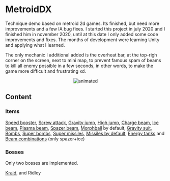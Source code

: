  
# MetroidDX
Technique demo based on metroid 2d games.
Its finished, but need more improvements and a few IA bug fixes.
I started this project in july 2020 and I finished him in november 2020, until at this date I only added some code improvements and fixes.
The months of development were learning Unity and applying what I learned.

The only mechanic I additional added is the overheat bar, at the top-righ corner on the screen, next to mini map, to prevent famous spam of beams to kill all enemy possible in a few seconds, in other words, to make the game more difficult and frustrating xd. 

<p align="center"><img src="https://user-images.githubusercontent.com/51692672/111498947-3226b480-8721-11eb-8085-c0a00b50c878.gif" alt="animated"></p>

## Content

### Items

<a href="https://imgur.com/a/MJsfKmn" target="_blank">Speed booster</a>,
<a href="https://imgur.com/a/aAidgHc" target="_blank">Screw attack</a>,
<a href="https://imgur.com/a/8630FMY" target="_blank">Gravity jump</a>,
<a href="https://imgur.com/a/1d80b2R">High jump</a>,
<a href="https://imgur.com/a/hzTbmKh">Charge beam</a>,
<a href="https://imgur.com/a/7xCov0X">Ice beam</a>,
<a href="https://imgur.com/a/HFLidK1">Plasma beam</a>,
<a href="https://imgur.com/a/uA9KfUP" target="_blank">Spazer beam</a>,
<a href="https://imgur.com/a/kQGiLZN" target="_blank">Morphball</a> by default,
<a href="https://imgur.com/a/8630FMY" target="_blank">Gravity suit</a>,
<a href="https://imgur.com/a/Oim3mHW" target="_blank">Bombs</a>,
<a href="https://imgur.com/a/IgeAvx8" target="_blank">Super bombs</a>,
<a href="https://imgur.com/a/B54Kohq">Super missiles</a>,
<a href="https://imgur.com/a/v46CSVJ">Missiles by default</a>,
<a href="https://imgur.com/a/6VWaziU">Energy tanks</a> and
<a href="https://imgur.com/a/JvGM9tO" target="_blank">Beam combinations</a> (only spazer+ice)

### Bosses

Only two bosses are implemented.

<a href="https://imgur.com/a/oXrtPnB">Kraid</a>, and Ridley
